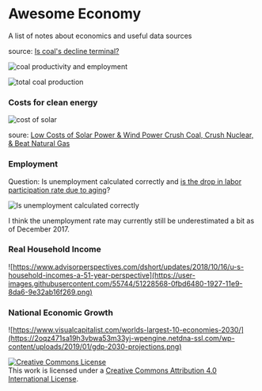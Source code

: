 # Awesome Economy
A list of notes about economics and useful data sources

source: [Is coal's decline terminal?](http://ageconmt.com/coals-decline-terminal/)

![coal productivity and employment](http://s3.amazonaws.com/content.thirdway.org/publishing/images/files/000/002/666/Total_Coal_Employment_vs_Production_copy.jpg)

![total coal production](http://www.justfacts.com/images/energy/us_coal_production_consumption_exports-full.png)

### Costs for clean energy

![cost of solar](https://c1cleantechnicacom-wpengine.netdna-ssl.com/files/2016/12/low-costs-solar-wind-drop.png)

soure: [Low Costs of Solar Power & Wind Power Crush Coal, Crush Nuclear, & Beat Natural Gas](https://cleantechnica.com/2016/12/25/cost-of-solar-power-vs-cost-of-wind-power-coal-nuclear-natural-gas/)

### Employment

Question: Is unemployment calculated correctly and [is the drop in labor participation rate due to aging](https://piie.com/blogs/realtime-economic-issues-watch/aging-population-explains-most-not-all-decline-us-labor-force)?

![Is unemployment calculated correctly](https://piie.com/sites/default/files/styles/slimmed_natural/public/eppsteiner20170707-figure1.png?itok=5pNPFFrF)

I think the unemployment rate may currently still be underestimated a bit as of December 2017.

### Real Household Income

![https://www.advisorperspectives.com/dshort/updates/2018/10/16/u-s-household-incomes-a-51-year-perspective](https://user-images.githubusercontent.com/55744/51228568-0fbd6480-1927-11e9-8da6-9e32ab16f269.png)

### National Economic Growth

![https://www.visualcapitalist.com/worlds-largest-10-economies-2030/](https://2oqz471sa19h3vbwa53m33yj-wpengine.netdna-ssl.com/wp-content/uploads/2019/01/gdp-2030-projections.png)

<a rel="license" href="http://creativecommons.org/licenses/by/4.0/"><img alt="Creative Commons License" style="border-width:0" src="https://i.creativecommons.org/l/by/4.0/88x31.png" /></a><br />This work is licensed under a <a rel="license" href="http://creativecommons.org/licenses/by/4.0/">Creative Commons Attribution 4.0 International License</a>.
